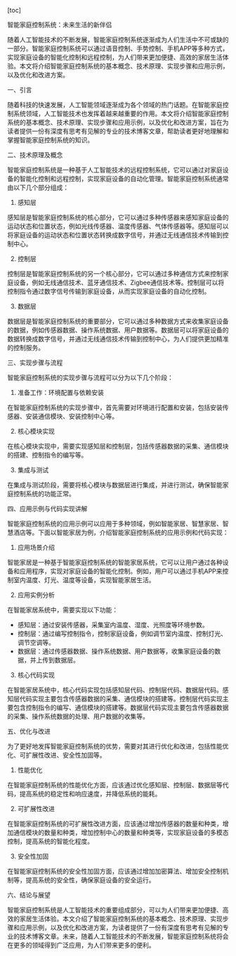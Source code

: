 
[toc]                    
                
                
智能家庭控制系统：未来生活的新伴侣

随着人工智能技术的不断发展，智能家庭控制系统逐渐成为人们生活中不可或缺的一部分。智能家庭控制系统可以通过语音控制、手势控制、手机APP等多种方式，实现家庭设备的智能化控制和远程控制，为人们带来更加便捷、高效的家居生活体验。本文将介绍智能家庭控制系统的基本概念、技术原理、实现步骤和应用示例，以及优化和改进方案。

一、引言

随着科技的快速发展，人工智能领域逐渐成为各个领域的热门话题。在智能家庭控制系统领域，人工智能技术也发挥着越来越重要的作用。本文将介绍智能家庭控制系统的基本概念、技术原理、实现步骤和应用示例，以及优化和改进方案，旨在为读者提供一份有深度有思考有见解的专业的技术博客文章，帮助读者更好地理解和掌握智能家庭控制系统的知识。

二、技术原理及概念

智能家庭控制系统是一种基于人工智能技术的远程控制系统，它可以通过对家庭设备的智能化控制和远程控制，实现家庭设备的自动化管理。智能家庭控制系统通常由以下几个部分组成：

1. 感知层

感知层是智能家庭控制系统的核心部分，它可以通过多种传感器来感知家庭设备的运动状态和位置状态，例如光线传感器、温度传感器、气体传感器等。感知层可以将家庭设备的运动状态和位置状态转换成数字信号，并通过无线通信技术传输到控制中心。

2. 控制层

控制层是智能家庭控制系统的另一个核心部分，它可以通过多种通信方式来控制家庭设备，例如无线通信技术、蓝牙通信技术、Zigbee通信技术等。控制层可以将控制指令通过数字信号传输到家庭设备，从而实现家庭设备的自动化控制。

3. 数据层

数据层是智能家庭控制系统的重要部分，它可以通过多种数据方式来收集家庭设备的数据，例如传感器数据、操作系统数据、用户数据等。数据层可以将家庭设备的数据转换成数字信号，并通过无线通信技术传输到控制中心，为人们提供更加精准的控制服务。

三、实现步骤与流程

智能家庭控制系统的实现步骤与流程可以分为以下几个阶段：

1. 准备工作：环境配置与依赖安装

在智能家庭控制系统的实现步骤中，首先需要对环境进行配置和安装，包括安装传感器、安装通信模块、安装控制中心等。

2. 核心模块实现

在核心模块实现中，需要实现感知层和控制层，包括传感器数据的采集、通信模块的搭建、控制指令的编写等。

3. 集成与测试

在集成与测试阶段，需要将核心模块与数据层进行集成，并进行测试，确保智能家庭控制系统的功能正常。

四、应用示例与代码实现讲解

智能家庭控制系统的应用示例可以应用于多种领域，例如智能家居、智慧家居、智慧酒店等。下面以智能家居为例，介绍智能家庭控制系统的应用示例和代码实现：

1. 应用场景介绍

智能家居是一种基于智能家庭控制系统的智能家居系统，它可以让用户通过各种设备和应用程序，实现对家庭设备的智能化控制。例如，用户可以通过手机APP来控制室内温度、灯光、温度等设备，实现智能家居生活。

2. 应用实例分析

在智能家居系统中，需要实现以下功能：

- 感知层：通过安装传感器，采集室内温度、湿度、光照度等环境参数。
- 控制层：通过编写控制指令，控制家庭设备，例如调节室内温度、控制灯光、调节空调等。
- 数据层：通过传感器数据、操作系统数据、用户数据等，收集家庭设备的数据，并上传到数据层。

3. 核心代码实现

在智能家居系统中，核心代码实现包括感知层代码、控制层代码、数据层代码。感知层代码实现主要包含传感器数据的采集、通信模块的搭建等。控制层代码实现主要包含控制指令的编写、通信模块的搭建等。数据层代码实现主要包含传感器数据的采集、操作系统数据的处理、用户数据的收集等。

五、优化与改进

为了更好地发挥智能家庭控制系统的优势，需要对其进行优化和改进，包括性能优化、可扩展性改进、安全性加固等。

1. 性能优化

在智能家庭控制系统的性能优化方面，应该通过优化感知层、控制层、数据层等代码，提高系统的稳定性和响应速度，并降低系统的能耗。

2. 可扩展性改进

在智能家庭控制系统的可扩展性改进方面，应该通过增加传感器的数量和种类，增加通信模块的数量和种类，增加控制中心的数量和种类等，实现家庭设备的多模态控制，提高系统的智能化程度。

3. 安全性加固

在智能家庭控制系统的安全性加固方面，应该通过增加加密算法、增加安全控制机制等，提高系统的安全性，确保家庭设备的安全运行。

六、结论与展望

智能家庭控制系统是人工智能技术的重要组成部分，可以为人们带来更加便捷、高效的家居生活体验。本文介绍了智能家庭控制系统的基本概念、技术原理、实现步骤和应用示例，以及优化和改进方案，为读者提供了一份有深度有思考有见解的专业的技术博客文章。未来，随着人工智能技术的不断发展，智能家庭控制系统将会在更多的领域得到广泛应用，为人们带来更多的便利。


